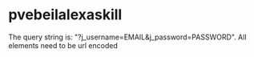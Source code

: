 # pvebeilalexaskill

The query string is: "?j_username=EMAIL&j_password=PASSWORD". All elements need to be url encoded